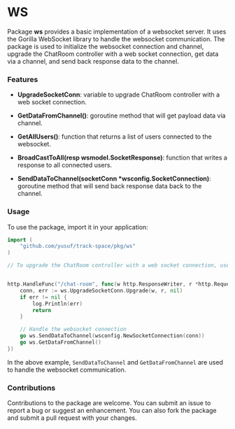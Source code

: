 # WS

Package **ws** provides a basic implementation of a websocket server. It uses the Gorilla WebSocket library to handle the websocket communication. The package is used to initialize the websocket connection and channel, upgrade the ChatRoom controller with a web socket connection, get data via a channel, and send back response data to the channel.

### Features

* **UpgradeSocketConn**: variable to upgrade ChatRoom controller with a web socket connection.

* **GetDataFromChannel()**: goroutine method that will get payload data via channel.

* **GetAllUsers()**: function that returns a list of users connected to the websocket.

* **BroadCastToAll(resp wsmodel.SocketResponse)**: function that writes a response to all connected users.

* **SendDataToChannel(socketConn *wsconfig.SocketConnection)**: goroutine method that will send back response data back to the channel.

### Usage
To use the package, import it in your application:

```go
import (
	"github.com/yusuf/track-space/pkg/ws"
)

// To upgrade the ChatRoom controller with a web socket connection, use the UpgradeSocketConn variable:


http.HandleFunc("/chat-room", func(w http.ResponseWriter, r *http.Request) {
    conn, err := ws.UpgradeSocketConn.Upgrade(w, r, nil)
    if err != nil {
        log.Println(err)
        return
    }

    // Handle the websocket connection
    go ws.SendDataToChannel(wsconfig.NewSocketConnection(conn))
    go ws.GetDataFromChannel()
})

```

In the above example, `SendDataToChannel` and `GetDataFromChannel` are used to handle the websocket communication.

### Contributions

Contributions to the package are welcome. You can submit an issue to report a bug or suggest an enhancement. You can also fork the package and submit a pull request with your changes.
